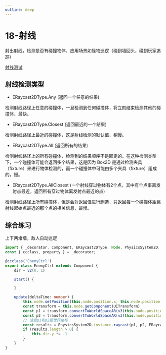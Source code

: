```yaml
---
outline: deep
---
```


# 18-射线

射出射线，检测是否有碰撞物体，应用场景如怪物巡逻（碰到墙回头，碰到玩家追踪）

[射线测试](https://docs.cocos.com/creator/manual/zh/physics-2d/physics-2d-system.html#%E5%B0%84%E7%BA%BF%E6%B5%8B%E8%AF%95)

## 射线检测类型

- ERaycast2DType.Any (返回一个任意的结果)

检测射线路径上任意的碰撞体，一旦检测到任何碰撞体，将立刻结束检测其他的碰撞体，最快。

- ERaycast2DType.Closest (返回最近的一个结果)

检测射线路径上最近的碰撞体，这是射线检测的默认值，稍慢。

- ERaycast2DType.All (返回所有的结果)

检测射线路径上的所有碰撞体，检测到的结果顺序不是固定的。在这种检测类型下，一个碰撞体可能会返回多个结果，这是因为 Box2D 是通过检测夹具（fixture）来进行物体检测的，而一个碰撞体中可能由多个夹具（fixture）组成的，慢。

- ERaycast2DType.AllClosest (一个射线穿过物体有2个点，其中有个点事离发射点最近，返回所有穿过物体离发射点最近的点)

检测射线路径上所有碰撞体，但是会对返回值进行删选，只返回每一个碰撞体距离射线起始点最近的那个点的相关信息，最慢。


## 综合练习

上下两堵墙，敌人自动巡逻

```ts
import { _decorator, Component, ERaycast2DType, Node, PhysicsSystem2D, UITransform, v2, v3 } from 'cc';
const { ccclass, property } = _decorator;

@ccclass('EnemyCtrl')
export class EnemyCtrl extends Component {
    dir = v2(0, 1)

    start() {

    }

    update(deltaTime: number) {
        this.node.setPosition(this.node.position.x, this.node.position.y + this.dir.y * 100 * deltaTime)
        const transform = this.node.getComponent(UITransform)
        const p1 = transform.convertToWorldSpaceAR(v3(this.node.position.x, this.node.position.y))
        const p2 = transform.convertToWorldSpaceAR(v3(this.node.position.x, this.node.position.y + this.dir.y * 100))
        // 注意p1和p2要世界坐标
        const results = PhysicsSystem2D.instance.raycast(p1, p2, ERaycast2DType.Closest);
        if (results.length > 0) {
            this.dir.y *= -1
        }
    }
}
```

